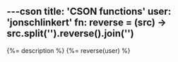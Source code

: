 ---cson
title: 'CSON functions'
user: 'jonschlinkert'
fn:
  reverse = (src) ->
    src.split('').reverse().join('')
---
{%= description %}
{%= reverse(user) %}